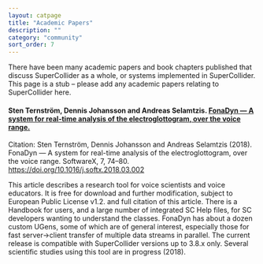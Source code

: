 ```yaml
---
layout: catpage
title: "Academic Papers"
description: ""
category: "community"
sort_order: 7
---
```


There have been many academic papers and book chapters published that discuss SuperCollider as a whole, or systems implemented in SuperCollider. This page is a stub – please add any academic papers relating to SuperCollider here.


#### Sten Ternström, Dennis Johansson and Andreas Selamtzis. [FonaDyn — A system for real-time analysis of the electroglottogram, over the voice range.](https://doi.org/10.1016/j.softx.2018.03.002 )

Citation: Sten Ternström, Dennis Johansson and Andreas Selamtzis (2018). FonaDyn — A system for real-time analysis of the electroglottogram, over the voice range. SoftwareX, 7, 74–80. https://doi.org/10.1016/j.softx.2018.03.002

This article describes a research tool for voice scientists and voice educators. It is free for download and further modification,  subject to European Public License v1.2. and full citation of this article. There is a Handbook for users, and a large number of integrated SC Help files, for SC developers wanting to understand the classes. FonaDyn has about a dozen custom UGens, some of which are of general interest, especially those for fast server->client transfer of multiple data streams in parallel. The current release is compatible with SuperCollider versions up to 3.8.x only. Several scientific studies using this tool are in progress (2018).
